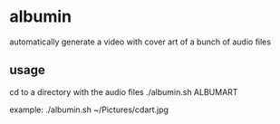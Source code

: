 # albumin

automatically generate a video with cover art of a bunch of audio files

## usage
cd to a directory with the audio files
./albumin.sh ALBUMART

example: ./albumin.sh ~/Pictures/cdart.jpg

